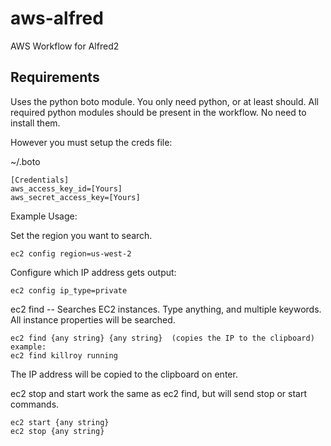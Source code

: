 # aws-alfred
AWS Workflow for Alfred2

## Requirements
Uses the python boto module.  You only need python, or at least should.  All required python modules should be present in the workflow. No need to install them.

However you must setup the creds file:

~/.boto

    [Credentials]
    aws_access_key_id=[Yours]
    aws_secret_access_key=[Yours]

Example Usage:

Set the region you want to search.

    ec2 config region=us-west-2

Configure which IP address gets output:

    ec2 config ip_type=private

ec2 find -- Searches EC2 instances. Type anything, and multiple keywords. All instance properties will be searched.

    ec2 find {any string} {any string}  (copies the IP to the clipboard)
    example:
    ec2 find killroy running

The IP address will be copied to the clipboard on enter.

ec2 stop and start work the same as ec2 find, but will send stop or start commands.

    ec2 start {any string}
    ec2 stop {any string}

